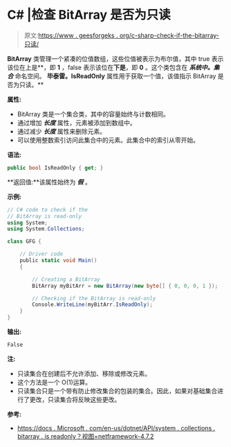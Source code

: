 # C# |检查 BitArray 是否为只读

> 原文:[https://www . geesforgeks . org/c-sharp-check-if-the-bitarray-只读/](https://www.geeksforgeeks.org/c-sharp-check-if-the-bitarray-is-read-only/)

**BitArray** 类管理一个紧凑的位值数组，这些位值被表示为布尔值，其中 true 表示该位在上是**，即 **1** ，false 表示该位在**下是**，即 **0** 。这个类包含在 ***系统中。集合*** 命名空间。
**毕泰雷。IsReadOnly** 属性用于获取一个值，该值指示 BitArray 是否为只读。**

**属性:**

*   BitArray 类是一个集合类，其中的容量始终与计数相同。
*   通过增加 ***长度*** 属性，元素被添加到数组中。
*   通过减少 ***长度*** 属性来删除元素。
*   可以使用整数索引访问此集合中的元素。此集合中的索引从零开始。

**语法:**

```cs
public bool IsReadOnly { get; }

```

**返回值:**该属性始终为 ***假*** 。

**示例:**

```cs
// C# code to check if the
// BitArray is read-only
using System;
using System.Collections;

class GFG {

    // Driver code
    public static void Main()
    {

        // Creating a BitArray
        BitArray myBitArr = new BitArray(new byte[] { 0, 0, 0, 1 });

        // Checking if the BitArray is read-only
        Console.WriteLine(myBitArr.IsReadOnly);
    }
}
```

**输出:**

```cs
False

```

**注:**

*   只读集合在创建后不允许添加、移除或修改元素。
*   这个方法是一个 O(1)运算。
*   只读集合只是一个带有防止修改集合的包装的集合。因此，如果对基础集合进行了更改，只读集合将反映这些更改。

**参考:**

*   [https://docs . Microsoft . com/en-us/dotnet/API/system . collections . bitarray . is readonly？视图=netframework-4.7.2](https://docs.microsoft.com/en-us/dotnet/api/system.collections.bitarray.isreadonly?view=netframework-4.7.2)